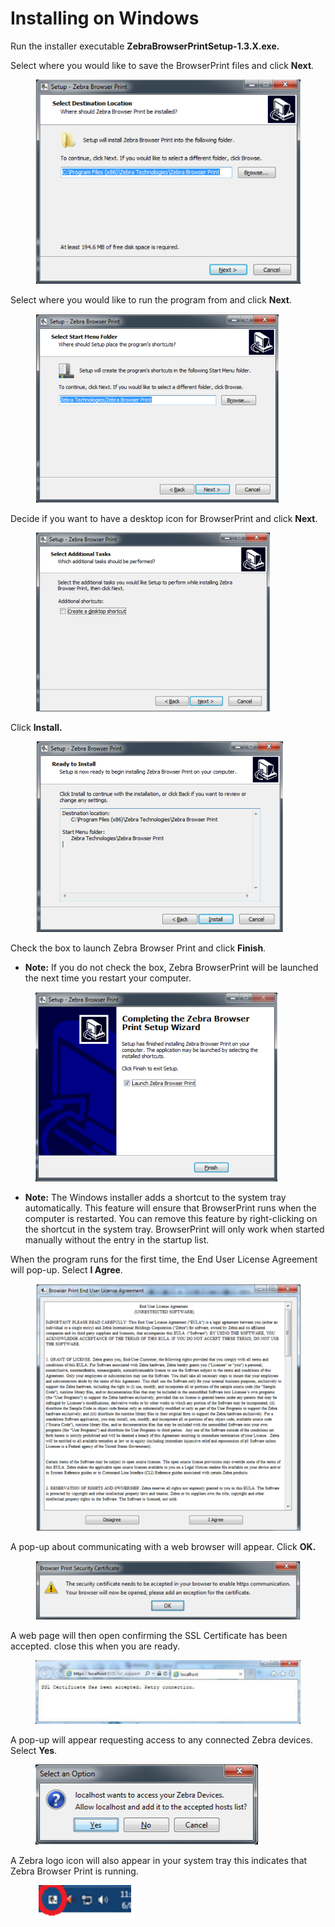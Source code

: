 # Installing on Windows

Run the installer executable **ZebraBrowserPrintSetup-1.3.X.exe.**

Select where you would like to save the BrowserPrint files and click **Next**.

<figure><img src="../../../.gitbook/assets/image (8).png" alt=""><figcaption></figcaption></figure>

Select where you would like to run the program from and click **Next**.

<figure><img src="../../../.gitbook/assets/image (9).png" alt=""><figcaption></figcaption></figure>

Decide if you want to have a desktop icon for BrowserPrint and click **Next**.

<figure><img src="../../../.gitbook/assets/image (10).png" alt=""><figcaption></figcaption></figure>

Click **Install.**

<figure><img src="../../../.gitbook/assets/image (11).png" alt=""><figcaption></figcaption></figure>

Check the box to launch Zebra Browser Print and click **Finish**.

* **Note:** If you do not check the box, Zebra BrowserPrint will be launched the next time you restart your computer.

<figure><img src="../../../.gitbook/assets/image (12).png" alt=""><figcaption></figcaption></figure>

* **Note:** The Windows installer adds a shortcut to the system tray automatically. This feature will ensure that BrowserPrint runs when the computer is restarted. You can remove this feature by right-clicking on the shortcut in the system tray. BrowserPrint will only work when started manually without the entry in the startup list.

When the program runs for the first time, the End User License Agreement will pop-up. Select **I Agree**.

<figure><img src="../../../.gitbook/assets/image (13).png" alt=""><figcaption></figcaption></figure>

A pop-up about communicating with a web browser will appear. Click **OK.**

<figure><img src="../../../.gitbook/assets/image (14).png" alt=""><figcaption></figcaption></figure>

A web page will then open confirming the SSL Certificate has been accepted. close this when you are ready.

<figure><img src="../../../.gitbook/assets/image (15).png" alt=""><figcaption></figcaption></figure>

A pop-up will appear requesting access to any connected Zebra devices. Select **Yes**.

<figure><img src="../../../.gitbook/assets/image (16).png" alt=""><figcaption></figcaption></figure>

A Zebra logo icon will also appear in your system tray this indicates that Zebra Browser Print is running.

<figure><img src="../../../.gitbook/assets/image (17).png" alt=""><figcaption></figcaption></figure>
